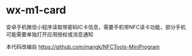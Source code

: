 # wx-m1-card
安卓手机微信小程序读取带密码IC卡信息，需要手机带NFC读卡功能，部分手机可能需要单独打开应用授权或消息通知

本代码改编自 https://github.com/mangk/NFCTools-MiniProgram
